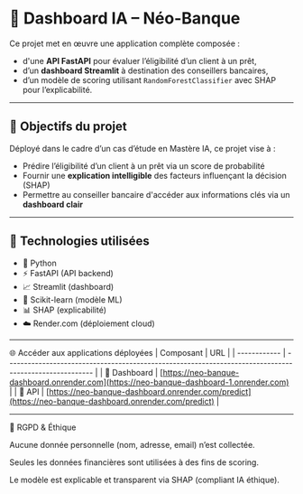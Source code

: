 # 🏦 Dashboard IA – Néo-Banque

Ce projet met en œuvre une application complète composée :

- d'une **API FastAPI** pour évaluer l’éligibilité d’un client à un prêt,
- d’un **dashboard Streamlit** à destination des conseillers bancaires,
- d’un modèle de scoring utilisant `RandomForestClassifier` avec SHAP pour l’explicabilité.

---

## 📌 Objectifs du projet

Déployé dans le cadre d’un cas d’étude en Mastère IA, ce projet vise à :

- Prédire l’éligibilité d’un client à un prêt via un score de probabilité
- Fournir une **explication intelligible** des facteurs influençant la décision (SHAP)
- Permettre au conseiller bancaire d'accéder aux informations clés via un **dashboard clair**

---

## 🔧 Technologies utilisées

- 🐍 Python
- ⚡ FastAPI (API backend)
- 📈 Streamlit (dashboard)
- 🤖 Scikit-learn (modèle ML)
- 📊 SHAP (explicabilité)
- ☁️ Render.com (déploiement cloud)

---
🌐 Accéder aux applications déployées
| Composant    | URL                                                                                                    |
| ------------ | ------------------------------------------------------------------------------------------------------ |
| 🔗 Dashboard | [https://neo-banque-dashboard.onrender.com](https://neo-banque-dashboard-1.onrender.com)                 |
| 🔗 API       | [https://neo-banque-dashboard.onrender.com/predict](https://neo-banque-dashboard.onrender.com/predict) |


 ---
 🔐 RGPD & Éthique

Aucune donnée personnelle (nom, adresse, email) n’est collectée.

Seules les données financières sont utilisées à des fins de scoring.

Le modèle est explicable et transparent via SHAP (compliant IA éthique).
